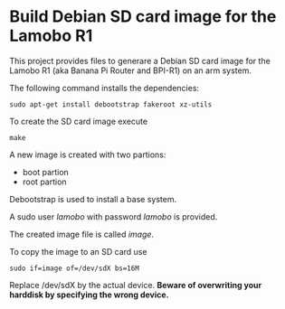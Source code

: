 Build Debian SD card image for the Lamobo R1
============================================

This project provides files to generare a Debian SD card image
for the Lamobo R1 (aka Banana Pi Router and BPI-R1) on an arm
system.

The following command installs the dependencies:

    sudo apt-get install debootstrap fakeroot xz-utils

To create the SD card image execute

    make

A new image is created with two partions:

- boot partion
- root partion

Debootstrap is used to install a base system.

A sudo user *lamobo* with password *lamobo* is provided.

The created image file is called *image*.

To copy the image to an SD card use

    sudo if=image of=/dev/sdX bs=16M

Replace /dev/sdX by the actual device.
**Beware of overwriting your harddisk by specifying the wrong device.**
